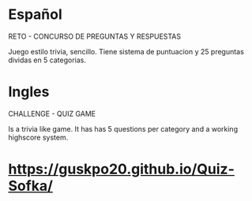 # Español
RETO - CONCURSO DE PREGUNTAS Y RESPUESTAS

Juego estilo trivia, sencillo. Tiene sistema de puntuacion y 25 preguntas dividas en 5 categorias.


# Ingles
CHALLENGE - QUIZ GAME

Is a trivia like game. It has has 5 questions per category and a working highscore system.


# https://guskpo20.github.io/Quiz-Sofka/
